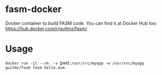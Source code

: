 # fasm-docker
Docker container to build FASM code. You can find it at Docker Hub too: https://hub.docker.com/r/guitmz/fasm/

# Usage
`docker run -it --rm  -v `pwd`:/usr/src/myapp -w /usr/src/myapp guitmz/fasm fasm hello.asm`
